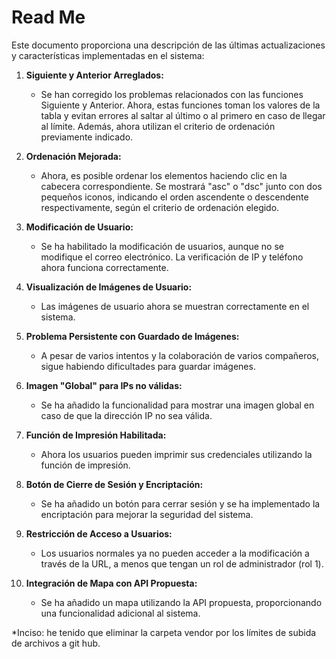# Read Me

Este documento proporciona una descripción de las últimas actualizaciones y características implementadas en el sistema:

1. **Siguiente y Anterior Arreglados:**
   - Se han corregido los problemas relacionados con las funciones Siguiente y Anterior. Ahora, estas funciones toman los valores de la tabla y evitan errores al saltar al último o al primero en caso de llegar al límite. Además, ahora utilizan el criterio de ordenación previamente indicado.

2. **Ordenación Mejorada:**
   - Ahora, es posible ordenar los elementos haciendo clic en la cabecera correspondiente. Se mostrará "asc" o "dsc" junto con dos pequeños iconos, indicando el orden ascendente o descendente respectivamente, según el criterio de ordenación elegido.

3. **Modificación de Usuario:**
   - Se ha habilitado la modificación de usuarios, aunque no se modifique el correo electrónico. La verificación de IP y teléfono ahora funciona correctamente.

4. **Visualización de Imágenes de Usuario:**
   - Las imágenes de usuario ahora se muestran correctamente en el sistema.

5. **Problema Persistente con Guardado de Imágenes:**
   - A pesar de varios intentos y la colaboración de varios compañeros, sigue habiendo dificultades para guardar imágenes.

6. **Imagen "Global" para IPs no válidas:**
   - Se ha añadido la funcionalidad para mostrar una imagen global en caso de que la dirección IP no sea válida.

7. **Función de Impresión Habilitada:**
   - Ahora los usuarios pueden imprimir sus credenciales utilizando la función de impresión.

8. **Botón de Cierre de Sesión y Encriptación:**
   - Se ha añadido un botón para cerrar sesión y se ha implementado la encriptación para mejorar la seguridad del sistema.

9. **Restricción de Acceso a Usuarios:**
   - Los usuarios normales ya no pueden acceder a la modificación a través de la URL, a menos que tengan un rol de administrador (rol 1).

10. **Integración de Mapa con API Propuesta:**
    - Se ha añadido un mapa utilizando la API propuesta, proporcionando una funcionalidad adicional al sistema.

*Inciso: he tenido que eliminar la carpeta vendor por los límites de subida de archivos a git hub. 
